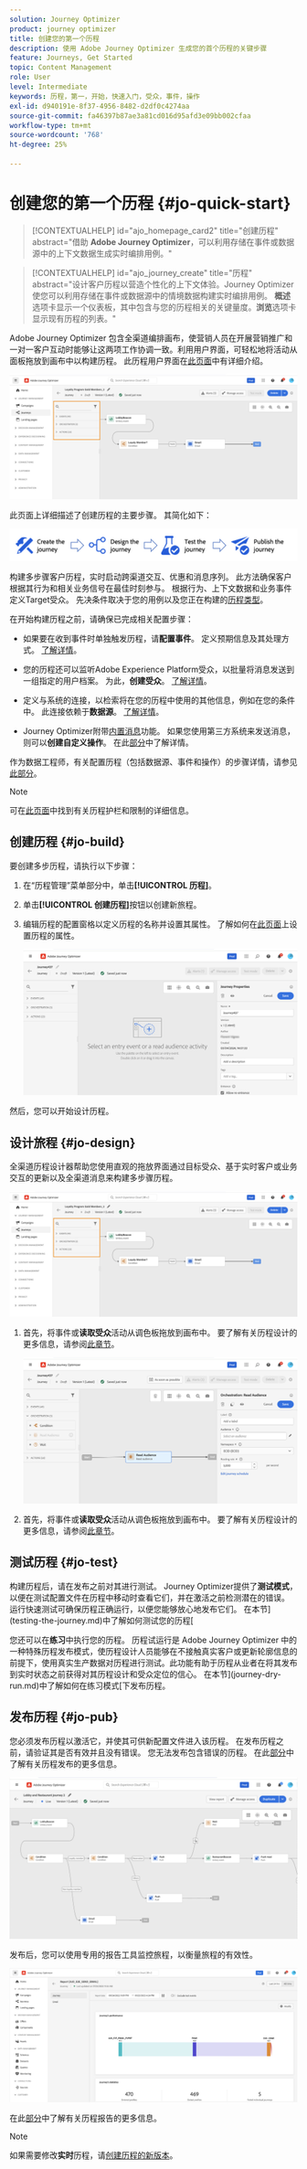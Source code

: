 ```yaml
---
solution: Journey Optimizer
product: journey optimizer
title: 创建您的第一个历程
description: 使用 Adobe Journey Optimizer 生成您的首个历程的关键步骤
feature: Journeys, Get Started
topic: Content Management
role: User
level: Intermediate
keywords: 历程，第一，开始，快速入门，受众，事件，操作
exl-id: d940191e-8f37-4956-8482-d2df0c4274aa
source-git-commit: fa46397b87ae3a81cd016d95afd3e09bb002cfaa
workflow-type: tm+mt
source-wordcount: '768'
ht-degree: 25%

---
```


# 创建您的第一个历程 {#jo-quick-start}

>[!CONTEXTUALHELP]
>id="ajo_homepage_card2"
>title="创建历程"
>abstract="借助 **Adobe Journey Optimizer**，可以利用存储在事件或数据源中的上下文数据生成实时编排用例。"

>[!CONTEXTUALHELP]
>id="ajo_journey_create"
>title="历程"
>abstract="设计客户历程以营造个性化的上下文体验。Journey Optimizer使您可以利用存储在事件或数据源中的情境数据构建实时编排用例。 **概述**&#x200B;选项卡显示一个仪表板，其中包含与您的历程相关的关键量度。**浏览**&#x200B;选项卡显示现有历程的列表。"

Adobe Journey Optimizer 包含全渠道编排画布，使营销人员在开展营销推广和一对一客户互动时能够让这两项工作协调一致。利用用户界面，可轻松地将活动从面板拖放到画布中以构建历程。 此历程用户界面在[此页面](journey-ui.md)中有详细介绍。

![历程画布示例](assets/journey38.png)


此页面上详细描述了创建历程的主要步骤。 其简化如下：

![历程创建步骤：创建、设计、测试和发布](assets/journey-creation-process.png)


构建多步骤客户历程，实时启动跨渠道交互、优惠和消息序列。 此方法确保客户根据其行为和相关业务信号在最佳时刻参与。 根据行为、上下文数据和业务事件定义Target受众。 先决条件取决于您的用例以及您正在构建的[历程类型](entry-management.md#types-of-journeys)。

在开始构建历程之前，请确保已完成相关配置步骤：

* 如果要在收到事件时单独触发历程，请&#x200B;**配置事件**。 定义预期信息及其处理方式。 [了解详情](../event/about-events.md)。

<!--   ![](assets/jo-event7bis.png)  -->

* 您的历程还可以监听Adobe Experience Platform受众，以批量将消息发送到一组指定的用户档案。 为此，**创建受众**。 [了解详情](../audience/about-audiences.md)。

<!--   ![](assets/segment2.png)  -->

* 定义与系统的连接，以检索将在您的历程中使用的其他信息，例如在您的条件中。 此连接依赖于&#x200B;**数据源**。 [了解详情](../datasource/about-data-sources.md)。

<!--   ![](assets/jo-datasource.png)  -->

* Journey Optimizer附带[内置消息](../building-journeys/journeys-message.md)功能。 如果您使用第三方系统来发送消息，则可以&#x200B;**创建自定义操作**。 在此[部分](../action/action.md)中了解详情。

<!--    ![](assets/custom2.png)  -->


作为数据工程师，有关配置历程（包括数据源、事件和操作）的步骤详情，请参见[此部分](../configuration/about-data-sources-events-actions.md)。


>[!NOTE]
>
>可在[此页面](../start/guardrails.md)中找到有关历程护栏和限制的详细信息。

## 创建历程 {#jo-build}

要创建多步历程，请执行以下步骤：

1. 在“历程管理”菜单部分中，单击&#x200B;**[!UICONTROL 历程]**。

1. 单击&#x200B;**[!UICONTROL 创建历程]**&#x200B;按钮以创建新旅程。

1. 编辑历程的配置窗格以定义历程的名称并设置其属性。 了解如何在[此页面](journey-properties.md)上设置历程的属性。

   ![](assets/jo-properties.png)

然后，您可以开始设计历程。

## 设计旅程 {#jo-design}

全渠道历程设计器帮助您使用直观的拖放界面通过目标受众、基于实时客户或业务交互的更新以及全渠道消息来构建多步骤历程。

![](assets/journey38.png)

1. 首先，将事件或&#x200B;**读取受众**&#x200B;活动从调色板拖放到画布中。 要了解有关历程设计的更多信息，请参阅[此章节](using-the-journey-designer.md)。

   ![](assets/read-segment.png)

1. 首先，将事件或&#x200B;**读取受众**&#x200B;活动从调色板拖放到画布中。 要了解有关历程设计的更多信息，请参阅[此章节](using-the-journey-designer.md)。

## 测试历程 {#jo-test}

构建历程后，请在发布之前对其进行测试。 Journey Optimizer提供了&#x200B;**测试模式**，以便在测试配置文件在历程中移动时查看它们，并在激活之前检测潜在的错误。 运行快速测试可确保历程正确运行，以便您能够放心地发布它们。 在本节](testing-the-journey.md)中了解如何测试您的历程[

您还可以在&#x200B;**练习**&#x200B;中执行您的历程。 历程试运行是 Adobe Journey Optimizer 中的一种特殊历程发布模式，使历程设计人员能够在不接触真实客户或更新轮廓信息的前提下，使用真实生产数据对历程进行测试。此功能有助于历程从业者在将其发布到实时状态之前获得对其历程设计和受众定位的信心。 在本节](journey-dry-run.md)中了解如何在练习模式[下发布历程。

## 发布历程 {#jo-pub}

您必须发布历程以激活它，并使其可供新配置文件进入该历程。 在发布历程之前，请验证其是否有效并且没有错误。 您无法发布包含错误的历程。 在此[部分](publishing-the-journey.md)中了解有关历程发布的更多信息。

![](assets/jo-journeyuc2_32bis.png)

发布后，您可以使用专用的报告工具监控旅程，以衡量旅程的有效性。

![](assets/jo-dynamic_report_journey_12.png)

在此[部分](../reports/live-report.md)中了解有关历程报告的更多信息。

>[!NOTE]
>
>如果需要修改&#x200B;**实时**&#x200B;历程，请[创建历程的新版本](journey-ui.md#journey-versions)。
